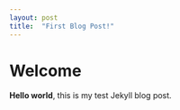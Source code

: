 ```yaml
---
layout: post
title:  "First Blog Post!"
---
```


# Welcome

**Hello world**, this is my test Jekyll blog post.
